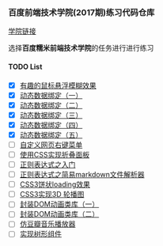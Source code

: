 ### 百度前端技术学院(2017期)练习代码仓库

[学院链接](http://ife.baidu.com/course/all)

选择**百度糯米前端技术学院**的任务进行进行练习

#### TODO List
- [x] [有趣的鼠标悬浮模糊效果](http://ife.baidu.com/course/detail/id/14)
- [x] [动态数据绑定（一）](http://ife.baidu.com/course/detail/id/15)
- [x] [动态数据绑定（二）](http://ife.baidu.com/course/detail/id/20)
- [x] [动态数据绑定（三）](http://ife.baidu.com/course/detail/id/21)
- [x] [动态数据绑定（四）](http://ife.baidu.com/course/detail/id/22)
- [x] [动态数据绑定（五）](http://ife.baidu.com/course/detail/id/24)
- [ ] [自定义网页右键菜单](http://ife.baidu.com/course/detail/id/26)
- [ ] [使用CSS实现折叠面板](http://ife.baidu.com/course/detail/id/27)
- [ ] [正则表达式之入门](http://ife.baidu.com/course/detail/id/29)
- [ ] [正则表达式之简易markdown文件解析器](http://ife.baidu.com/course/detail/id/30)
- [ ] [CSS3饼状loading效果](http://ife.baidu.com/course/detail/id/36)
- [ ] [CSS3实现3D 轮播图](http://ife.baidu.com/course/detail/id/51)
- [ ] [封装DOM动画类库（一）](http://ife.baidu.com/course/detail/id/52)
- [ ] [封装DOM动画类库（二）](http://ife.baidu.com/course/detail/id/53)
- [ ] [仿豆瓣音乐播放器](http://ife.baidu.com/course/detail/id/83)
- [ ] [实现树形组件](http://ife.baidu.com/course/detail/id/84)
